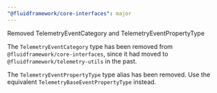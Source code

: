 ```yaml
---
"@fluidframework/core-interfaces": major
---
```


Removed TelemetryEventCategory and TelemetryEventPropertyType

The `TelemetryEventCategory` type has been removed from `@fluidframework/core-interfaces`, since it had moved to
`@fluidframework/telemetry-utils` in the past.

The `TelemetryEventPropertyType` type alias has been removed.
Use the equivalent `TelemetryBaseEventPropertyType` instead.
